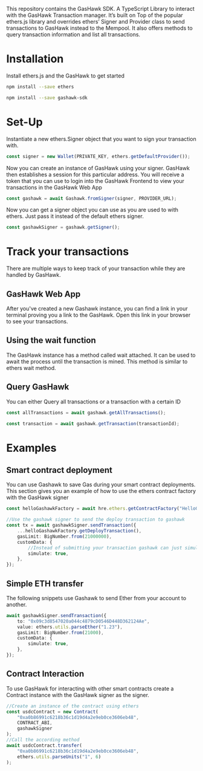 This repository contains the GasHawk SDK. A TypeScript Library to interact with the GasHawk Transaction manager. It’s built on Top of the popular ethers.js library and overrides ethers’ Signer and Provider class to send transactions to GasHawk instead to the Mempool. It also offers methods to query transaction information and list all transactions.

# Installation

Install ethers.js and the GasHawk to get started

```bash
npm install --save ethers
```

```bash
npm install --save gashawk-sdk
```

# Set-Up

Instantiate a new ethers.Signer object that you want to sign your transaction with.

```ts
const signer = new Wallet(PRIVATE_KEY, ethers.getDefaultProvider());
```

Now you can create an instance of GasHawk using your signer. GasHawk then establishes a session for this particular address. You will receive a token that you can use to login into the GasHawk Frontend to view your transactions in the GasHawk Web App

```ts
const gashawk = await Gashawk.fromSigner(signer, PROVIDER_URL);
```

Now you can get a signer object you can use as you are used to with ethers. Just pass it instead of the default ethers signer.

```ts
const gashawkSigner = gashawk.getSigner();
```

# Track your transactions

There are multiple ways to keep track of your transaction while they are handled by GasHawk.

## GasHawk Web App

After you've created a new Gashawk instance, you can find a link in your terminal proving you a link to the GasHawk. Open this link in your browser to see your transactions.

## Using the wait function

The GasHawk instance has a method called wait attached. It can be used to await the process until the transaction is mined. This method is similar to ethers wait method.

## Query GasHawk

You can either Query all transactions or a transaction with a certain ID

```ts
const allTransactions = await gashawk.getAllTransactions();
```

```ts
const transaction = await gashawk.getTransaction(transactionId);
```

# Examples

## Smart contract deployment

You can use Gashawk to save Gas during your smart contract deployments. This section gives you an example of how to use the ethers contract factory with the GasHawk signer

```ts
const helloGashawkFactory = await hre.ethers.getContractFactory("HelloGashawk");

//Use the gashawk signer to send the deploy transaction to gashawk
const tx = await gashawkSigner.sendTransaction({
    ...helloGashawkFactory.getDeployTransaction(),
    gasLimit: BigNumber.from(21000000),
    customData: {
        //Instead of submitting your transaction gashawk can just simulate it for testing purposes
        simulate: true,
    },
});
```

## Simple ETH transfer

The following snippets use Gashawk to send Ether from your account to another.

```ts
await gashawkSigner.sendTransaction({
    to: "0x09c3d8547020a044c4879cD0546D448D362124Ae",
    value: ethers.utils.parseEther("1.23"),
    gasLimit: BigNumber.from(21000),
    customData: {
        simulate: true,
    },
});
```

## Contract Interaction

To use GasHawk for interacting with other smart contracts create a Contract instance with the GasHawk signer as the signer.

```ts
//Create an instance of the contract using ethers
const usdcContract = new Contract(
    "0xa0b86991c6218b36c1d19d4a2e9eb0ce3606eb48",
    CONTRACT_ABI,
    gashawkSigner
);
//Call the according method
await usdcContract.transfer(
    "0xa0b86991c6218b36c1d19d4a2e9eb0ce3606eb48",
    ethers.utils.parseUnits("1", 6)
);
```
